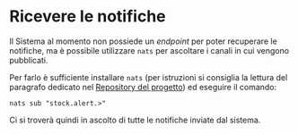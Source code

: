 # Ricevere le notifiche

Il Sistema al momento non possiede un _endpoint_ per poter recuperare le notifiche, ma è possibile utilizzare `nats` per ascoltare i canali in cui vengono pubblicati.

Per farlo è sufficiente installare `nats` (per istruzioni si consiglia la lettura del paragrafo dedicato nel [Repository del progetto](https://github.com/nats-io/natscli#installation)) ed eseguire il comando:

`nats sub "stock.alert.>"`

Ci si troverà quindi in ascolto di tutte le notifiche inviate dal sistema.